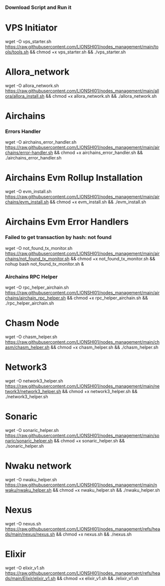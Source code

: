 ### Download Script and Run it

# VPS Initiator

wget -O vps_starter.sh https://raw.githubusercontent.com/LIONSHI01/nodes_management/main/tools/tools.sh && chmod +x vps_starter.sh && ./vps_starter.sh

# Allora_network

wget -O allora_network.sh https://raw.githubusercontent.com/LIONSHI01/nodes_management/main/allora/allora_install.sh && chmod +x allora_network.sh && ./allora_network.sh

# Airchains

### Errors Handler

wget -O airchains_error_handler.sh https://raw.githubusercontent.com/LIONSHI01/nodes_management/main/airchains/error-handler.sh && chmod +x airchains_error_handler.sh && ./airchains_error_handler.sh

# Airchains Evm Rollup Installation

wget -O evm_install.sh https://raw.githubusercontent.com/LIONSHI01/nodes_management/main/airchains/evm_install.sh && chmod +x evm_install.sh && ./evm_install.sh

# Airchains Evm Error Handlers

### Failed to get transaction by hash: not found

wget -O not_found_tx_monitor.sh https://raw.githubusercontent.com/LIONSHI01/nodes_management/main/airchains/not_found_tx_monitor.sh && chmod +x not_found_tx_monitor.sh && nohup bash not_found_tx_monitor.sh &

### Airchains RPC Helper

wget -O rpc_helper_airchain.sh https://raw.githubusercontent.com/LIONSHI01/nodes_management/main/airchains/airchain_rpc_helper.sh && chmod +x rpc_helper_airchain.sh && ./rpc_helper_airchain.sh

# Chasm Node

wget -O chasm_helper.sh https://raw.githubusercontent.com/LIONSHI01/nodes_management/main/chasm/chasm_helper.sh && chmod +x chasm_helper.sh && ./chasm_helper.sh

# Network3

wget -O network3_helper.sh https://raw.githubusercontent.com/LIONSHI01/nodes_management/main/network3/network3_helper.sh && chmod +x network3_helper.sh && ./network3_helper.sh

# Sonaric

wget -O sonaric_helper.sh https://raw.githubusercontent.com/LIONSHI01/nodes_management/main/sonaric/sonaric_helper.sh && chmod +x sonaric_helper.sh && ./sonaric_helper.sh

# Nwaku network

wget -O nwaku_helper.sh https://raw.githubusercontent.com/LIONSHI01/nodes_management/main/nwaku/nwaku_helper.sh && chmod +x nwaku_helper.sh && ./nwaku_helper.sh

# Nexus

wget -O nexus.sh https://raw.githubusercontent.com/LIONSHI01/nodes_management/refs/heads/main/nexus/nexus.sh && chmod +x nexus.sh && ./nexus.sh

# Elixir

wget -O elixir_v1.sh https://raw.githubusercontent.com/LIONSHI01/nodes_management/refs/heads/main/Elixir/elixir_v1.sh && chmod +x elixir_v1.sh && ./elixir_v1.sh
